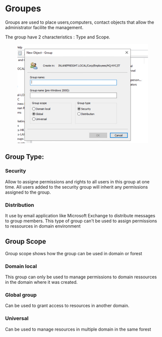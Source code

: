 # Groupes

Groups are used to place users,computers, contact objects that allow the administrator facilite the management.

The group have 2 characteristics : Type and Scope.&#x20;

<figure><img src="../../../.gitbook/assets/image (1).png" alt=""><figcaption></figcaption></figure>

## Group Type:&#x20;

### Security

Allow to assigne permissions and rights to all users in this group at one time. All users added to the security group will inherit any permissions assigned to the group.&#x20;

### Distribution

It use by email application like Microsoft Exchange to distribute messages to group members. This type of group can't be used to assign permissions to ressources in domain environment

## Group Scope

Group scope shows how the group can be used in domain or forest

### Domain local

This group can only be used to manage permissions to domain ressources in the domain where it was created.&#x20;

### Global group

Can be used to grant access to resources in another domain.&#x20;

### Universal

Can be used to manage resources in multiple domain in the same forest
